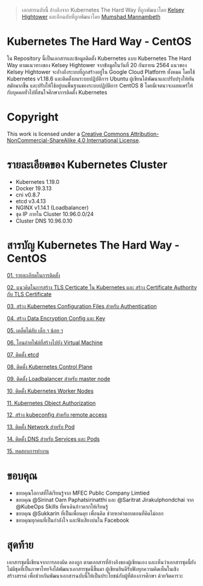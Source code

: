 > เอกสารฉบับนี้ อ้างอิงจาก Kubernetes The Hard Way ที่ถูกพัฒนาโดย [Kelsey Hightower](https://github.com/kelseyhightower/kubernetes-the-hard-way) และอีกฉบับที่ถูกพัฒนาโดย [Mumshad Mannambeth](https://github.com/mmumshad/kubernetes-the-hard-way)
# Kubernetes The Hard Way - CentOS
ใน Repository นี้เป็นเอกสารและข้อมูลติดตั้ง Kubernetes แบบ Kubernetes The Hard Way ตามแนวทางของ Kelsey Hightower จากข้่อมูลในวันที่ 20 กันยายน 2564 แนวของ Kelsey Hightower จะอัางถึงระบบที่ถูกสร้างอยู่ใน Google Cloud Platform ทั้งหมด โดยใช้ Kubernetes v1.18.6 และติดตั้งบนระบบปฏิบัติการ Ubuntu  ผู้เขียนได้พัฒนาและปรับปรุงให้ทันสมัยมากขึ้น และปรับให้ใช้อยู่บนพื้นฐานของระบบปฏิบัติการ CentOS 8 โดยมีเจตนาจะเผยแพร่ให้กับบุคคลทั่วไปที่สนใจศึกษาการติดตั้ง Kubernetes 
# Copyright
This work is licensed under a [Creative Commons Attribution-NonCommercial-ShareAlike 4.0 International License](https://creativecommons.org/licenses/by-nc-sa/4.0/).
# รายละเอียดของ Kubernetes Cluster
- Kubernetes 1.19.0
- Docker 19.3.13
- cni v0.8.7
- etcd v3.4.13
- NGINX v1.14.1 (Loadbalancer)
- ชุด IP ภายใน Cluster 10.96.0.0/24
- Cluster DNS 10.96.0.10
# สารบัญ Kubernetes The Hard Way - CentOS
[01. รายละเอียดในการติดตั้ง](docs/01-prerequisites.md)

[02. แนวคิดในการสร้าง TLS Certicate ใน Kubernetes และ สร้าง Certificate Authority กับ TLS Certificate](docs/02-generating-tls-certificate.md)

[03. สร้าง Kubernetes Configuration Files สำหรับ Authentication](docs/03-generating-kubenetes-configuration-file.md)

[04. สร้าง Data Encryption Config และ Key](docs/04-generating-data-encryption-key.md)

[05. เคล็ดไม่ลับ เล็ก ๆ น้อย ๆ](docs/05-tip-n-trick.md)

[06. โอนถ่ายไฟล์ที่สร้างไปยัง Virtual Machine](docs/06-transfer-file.md)

[07, ติดตั้ง etcd](docs/07-install_etcd_cluster.md)

[08. ติดตั้ง Kubernetes Control Plane](docs/08-install_kubernetes_control_plane.md)

[09. ติดตั้ง Loadbalancer สำหรับ master node](docs/09-loadbalancer.md)

[10, ติดตั้ง Kubernetes Worker Nodes](docs/10-install-worker-node.md)

[11. Kubernetes Object Authorization](docs/11-kubernetes-object-authorization.md)

[12, สร้าง kubeconfig สำหรับ remote access](docs/12-kubectl-remote-access.md)

[13. ติดตั้ง Network สำหรับ Pod](docs/13-pod-network.md)

[14. ติดตั้ง DNS สำหรับ Services และ Pods](docs/14-dns-for-services-and-pods.md)

[15. ทดสอบการทำงาน](docs/15-test.md)

# ขอบคุณ
- ขอบคุณโอกาสที่ได้เรียนรู้จาก MFEC Public Company Limtied
- ขอบคุณ @Sirinat Oam Paphatsirinatthi และ @Saritrat Jirakulphondchai จาก @KubeOps Skills ที่พาเดินก้าวแรกให้เรียนรู้
- ขอบคุณ @Sukkarin ที่เป็นเพื่อนคุย เพื่อนคิด ช่วยหาคำตอบตอนที่คิดไม่ออก
- ขอบคุณทุกคนที่เป็นกำลังใจ และฟังเสียงบ่นใน Facebook

# สุดท้าย
เอกสารชุดนี้เขียนจากการลองผิด ลองถูก ตามเอกสารที่อ้างอิงของผู้เขียนเอง และเห็นว่าเอกสารชุดนี้ยังไม่มีชุดที่เป็นภาษาไทยจึงได้พัฒนาเอกสารชุดนี้ขึ้นมา ผู้เขียนยินดีรับฟังทุกความคิดเห็นในเชิงสร้างสรรค์ เพื่อช่วยกันพัฒนาเอกสารฉบับนี้ให้เป็นประโยชน์กับผู้ที่ต้องการศึกษา
ด้วยจิตคารวะ
